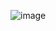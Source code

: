![image](https://github.com/ByLIQX/ParkingV-by-Add-on-FiveM-/assets/147430534/c5e4d986-0b27-4a4b-b7f6-55d5d9d59ea3)
